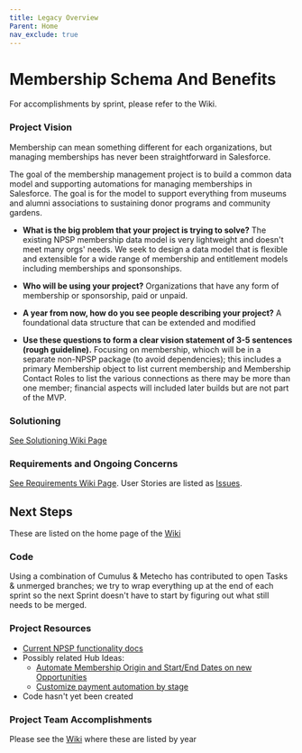```yaml
---
title: Legacy Overview
Parent: Home
nav_exclude: true
---
```


# Membership Schema And Benefits
For accomplishments by sprint, please refer to the Wiki.

### Project Vision 
Membership can mean something different for each organizations, but managing memberships has never been straightforward in Salesforce. 

The goal of the membership management project is to build a common data model and supporting automations for managing memberships in Salesforce. The goal is for the model to support everything from museums and alumni associations to  sustaining donor programs and community gardens.

* **What is the big problem that your project is trying to solve?**
    The existing NPSP membership data model is very lightweight and doesn't meet many orgs' needs. We seek to design a data model that is flexible and extensible for a wide range of membership and entitlement models including memberships and sponsonships. 

* **Who will be using your project?**
    Organizations that have any form of membership or sponsorship, paid or unpaid. 

* **A year from now, how do you see people describing your project?**
    A foundational data structure that can be extended and modified

* **Use these questions to form a clear vision statement of 3-5 sentences (rough guideline).** 
Focusing on membership, whioch will be in a separate non-NPSP package (to avoid dependencies); this includes a primary Membership object to list current membership and Membership Contact Roles to list the various connections as there may be more than one member; financial aspects will included later builds but are not part of the MVP.

### Solutioning
[See Solutioning Wiki Page](https://github.com/SFDO-Community-Sprints/MembershipSchemaAndBenefits/wiki/Solutioning)

### Requirements and Ongoing Concerns
[See Requirements Wiki Page](https://github.com/SFDO-Community-Sprints/MembershipSchemaAndBenefits/wiki/Requirements). User Stories are listed as [Issues](https://github.com/SFDO-Community-Sprints/MembershipSchemaAndBenefits/issues).

## Next Steps
These are listed on the home page of the [Wiki](https://github.com/SFDO-Community-Sprints/MembershipSchemaAndBenefits/wiki)

### Code
Using a combination of Cumulus & Metecho has contributed to open Tasks & unmerged branches; we try to wrap everything up at the end of each sprint so the next Sprint doesn't have to start by figuring out what still needs to be merged.

### Project Resources
* [Current NPSP functionality docs](https://powerofus.force.com/s/article/NPSP-Working-with-Memberships)
* Possibly related Hub Ideas:
  *   [Automate Membership Origin and Start/End Dates on new Opportunities](https://powerofus.force.com/s/idea/a1W80000004DUjLEAW/automate-membership-origin-and-startend-dates-on-new-opportunities)
  *   [Customize payment automation by stage](https://powerofus.force.com/s/idea/a1W80000006bnfMEAQ/customize-payment-automation-by-stage)
* Code hasn't yet been created

### Project Team Accomplishments
Please see the [Wiki](https://github.com/SFDO-Community-Sprints/MembershipSchemaAndBenefits/wiki) where these are listed by year

